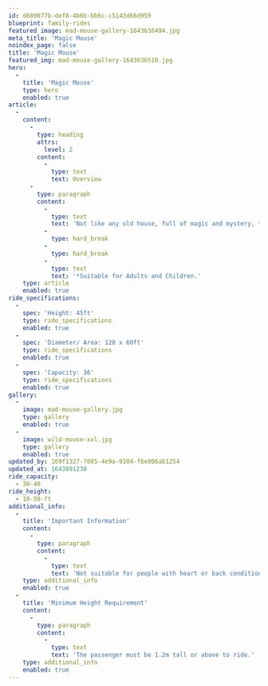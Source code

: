 ```yaml
---
id: d680077b-def8-4b6b-bb6c-c5143d66d959
blueprint: family-rides
featured_image: mad-mouse-gallery-1643636494.jpg
meta_title: 'Magic Mouse'
noindex_page: false
title: 'Magic Mouse'
featured_img: mad-mouse-gallery-1643636510.jpg
hero:
  -
    title: 'Magic Mouse'
    type: hero
    enabled: true
article:
  -
    content:
      -
        type: heading
        attrs:
          level: 2
        content:
          -
            type: text
            text: Overview
      -
        type: paragraph
        content:
          -
            type: text
            text: 'Not like any old house, full of magic and mystery, this ride will leave you spellbound. This is one crazy rollercoaster that will have you spinning out of control! A huge hit with the whole family, step this way and let the magic take you over, leaving you mesmerised.'
          -
            type: hard_break
          -
            type: hard_break
          -
            type: text
            text: '*Suitable for Adults and Children.'
    type: article
    enabled: true
ride_specifications:
  -
    spec: 'Height: 45ft'
    type: ride_specifications
    enabled: true
  -
    spec: 'Diameter/ Area: 120 x 60ft'
    type: ride_specifications
    enabled: true
  -
    spec: 'Capacity: 36'
    type: ride_specifications
    enabled: true
gallery:
  -
    image: mad-mouse-gallery.jpg
    type: gallery
    enabled: true
  -
    image: wild-mouse-xxl.jpg
    type: gallery
    enabled: true
updated_by: 169f1327-7085-4e9a-9104-f6e806ab1254
updated_at: 1643891238
ride_capacity:
  - 30-40
ride_height:
  - 10-50-ft
additional_info:
  -
    title: 'Important Information'
    content:
      -
        type: paragraph
        content:
          -
            type: text
            text: 'Not suitable for people with heart or back conditions or of a nervous disposition should avoid riding. Other medical conditions that may preclude riding include pregnancy, recent surgery, broken bones, or neck problems.'
    type: additional_info
    enabled: true
  -
    title: 'Minimum Height Requirement'
    content:
      -
        type: paragraph
        content:
          -
            type: text
            text: 'The passenger must be 1.2m tall or above to ride.'
    type: additional_info
    enabled: true
---
```

